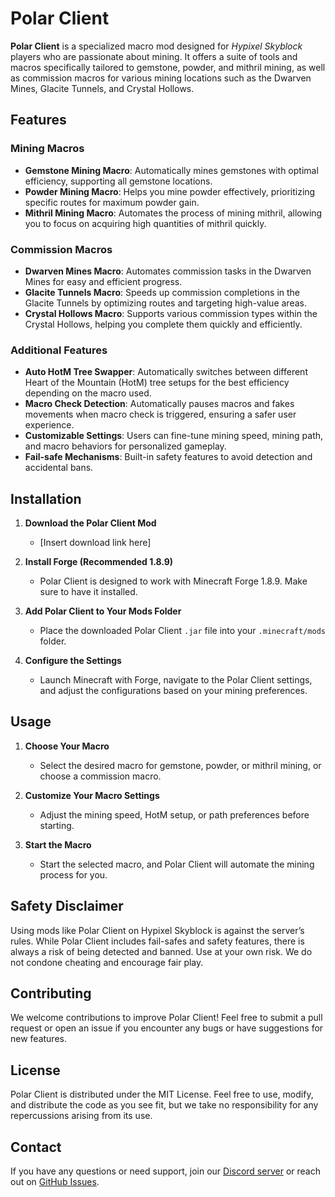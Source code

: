 # Polar Client

**Polar Client** is a specialized macro mod designed for *Hypixel Skyblock* players who are passionate about mining. It offers a suite of tools and macros specifically tailored to gemstone, powder, and mithril mining, as well as commission macros for various mining locations such as the Dwarven Mines, Glacite Tunnels, and Crystal Hollows. 

## Features

### Mining Macros
- **Gemstone Mining Macro**: Automatically mines gemstones with optimal efficiency, supporting all gemstone locations.
- **Powder Mining Macro**: Helps you mine powder effectively, prioritizing specific routes for maximum powder gain.
- **Mithril Mining Macro**: Automates the process of mining mithril, allowing you to focus on acquiring high quantities of mithril quickly.

### Commission Macros
- **Dwarven Mines Macro**: Automates commission tasks in the Dwarven Mines for easy and efficient progress.
- **Glacite Tunnels Macro**: Speeds up commission completions in the Glacite Tunnels by optimizing routes and targeting high-value areas.
- **Crystal Hollows Macro**: Supports various commission types within the Crystal Hollows, helping you complete them quickly and efficiently.

### Additional Features
- **Auto HotM Tree Swapper**: Automatically switches between different Heart of the Mountain (HotM) tree setups for the best efficiency depending on the macro used.
- **Macro Check Detection**: Automatically pauses macros and fakes movements when macro check is triggered, ensuring a safer user experience.
- **Customizable Settings**: Users can fine-tune mining speed, mining path, and macro behaviors for personalized gameplay.
- **Fail-safe Mechanisms**: Built-in safety features to avoid detection and accidental bans.

## Installation

1. **Download the Polar Client Mod**  
   - [Insert download link here]

2. **Install Forge (Recommended 1.8.9)**  
   - Polar Client is designed to work with Minecraft Forge 1.8.9. Make sure to have it installed.

3. **Add Polar Client to Your Mods Folder**  
   - Place the downloaded Polar Client `.jar` file into your `.minecraft/mods` folder.

4. **Configure the Settings**  
   - Launch Minecraft with Forge, navigate to the Polar Client settings, and adjust the configurations based on your mining preferences.

## Usage

1. **Choose Your Macro**
   - Select the desired macro for gemstone, powder, or mithril mining, or choose a commission macro.

2. **Customize Your Macro Settings**
   - Adjust the mining speed, HotM setup, or path preferences before starting.

3. **Start the Macro**
   - Start the selected macro, and Polar Client will automate the mining process for you.

## Safety Disclaimer

Using mods like Polar Client on Hypixel Skyblock is against the server’s rules. While Polar Client includes fail-safes and safety features, there is always a risk of being detected and banned. Use at your own risk. We do not condone cheating and encourage fair play.

## Contributing

We welcome contributions to improve Polar Client! Feel free to submit a pull request or open an issue if you encounter any bugs or have suggestions for new features.

## License

Polar Client is distributed under the MIT License. Feel free to use, modify, and distribute the code as you see fit, but we take no responsibility for any repercussions arising from its use.

## Contact

If you have any questions or need support, join our [Discord server](https://discord.gg/pKXRh3ik) or reach out on [GitHub Issues](https://github.com/polarclient-v2/releases/issues).
